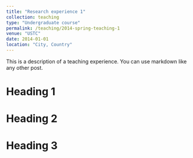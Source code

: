```yaml
---
title: "Research experience 1"
collection: teaching
type: "Undergraduate course"
permalink: /teaching/2014-spring-teaching-1
venue: "USTC"
date: 2014-01-01
location: "City, Country"
---
```


This is a description of a teaching experience. You can use markdown like any other post.

Heading 1
======

Heading 2
======

Heading 3
======
